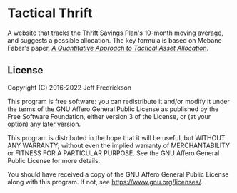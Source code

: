 # Tactical Thrift

A website that tracks the Thrift Savings Plan's 10-month moving average, and suggests a possible allocation. The key formula is based on Mebane Faber's paper, [*A Quantitative Approach to Tactical Asset Allocation*](http://papers.ssrn.com/sol3/papers.cfm?abstract_id=962461).

## License

Copyright (C) 2016-2022 Jeff Fredrickson

This program is free software: you can redistribute it and/or modify
it under the terms of the GNU Affero General Public License as published by
the Free Software Foundation, either version 3 of the License, or
(at your option) any later version.

This program is distributed in the hope that it will be useful,
but WITHOUT ANY WARRANTY; without even the implied warranty of
MERCHANTABILITY or FITNESS FOR A PARTICULAR PURPOSE.  See the
GNU Affero General Public License for more details.

You should have received a copy of the GNU Affero General Public License
along with this program.  If not, see <https://www.gnu.org/licenses/>.
